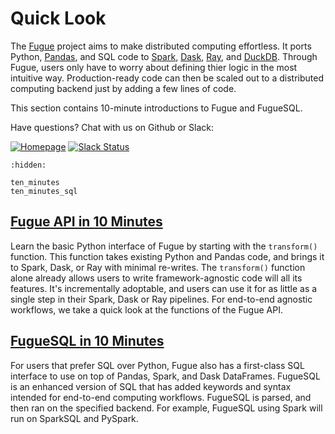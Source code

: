 # Quick Look

The [Fugue](https://github.com/fugue-project/fugue) project aims to make distributed computing effortless. It ports Python, [Pandas](https://pandas.pydata.org/docs/), and SQL code to [Spark](https://spark.apache.org/docs/latest/api/python/), [Dask](https://docs.dask.org/en/stable/), [Ray](https://docs.ray.io/en/latest/index.html), and [DuckDB](https://duckdb.org/docs/). Through Fugue, users only have to worry about defining thier logic in the most intuitive way. Production-ready code can then be scaled out to a distributed computing backend just by adding a few lines of code.

This section contains 10-minute introductions to Fugue and FugueSQL. 

Have questions? Chat with us on Github or Slack:

[![Homepage](https://img.shields.io/badge/fugue-source--code-red?logo=github)](https://github.com/fugue-project/fugue)
[![Slack Status](https://img.shields.io/badge/slack-join_chat-white.svg?logo=slack&style=social)](http://slack.fugue.ai)


```{toctree}
:hidden:

ten_minutes
ten_minutes_sql
```

## [Fugue API in 10 Minutes](ten_minutes.ipynb)
Learn the basic Python interface of Fugue by starting with the `transform()` function. This function takes existing Python and Pandas code, and brings it to Spark, Dask, or Ray with minimal re-writes. The `transform()` function alone already allows users to write framework-agnostic code will all its features. It's incrementally adoptable, and users can use it for as little as a single step in their Spark, Dask or Ray pipelines. For end-to-end agnostic workflows, we take a quick look at the functions of the Fugue API.

## [FugueSQL in 10 Minutes](ten_minutes_sql.ipynb)
For users that prefer SQL over Python, Fugue also has a first-class SQL interface to use on top of Pandas, Spark, and Dask DataFrames. FugueSQL is an enhanced version of SQL that has added keywords and syntax intended for end-to-end computing workflows. FugueSQL is parsed, and then ran on the specified backend. For example, FugueSQL using Spark will run on SparkSQL and PySpark.